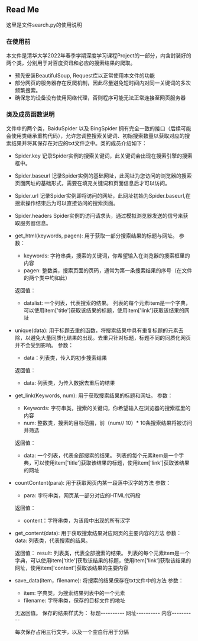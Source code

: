 ## Read Me

这里是文件search.py的使用说明

### 在使用前

本文件是清华大学2022年春季学期深度学习课程Project的一部分，内含封装好的两个类，分别用于对百度资讯和必应的搜索结果的爬取。

- 预先安装BeautifulSoup, Request库以正常使用本文件的功能
- 部分网页的服务器存在反爬机制，因此尽量避免短时间内对同一关键词的多次频繁搜索。
- 确保您的设备没有使用网络代理，否则程序可能无法正常连接至网页服务器

### 类及成员函数说明

文件中的两个类，BaiduSpider 以及 BingSpider 拥有完全一致的接口（后续可能会使用类继承重构代码），允许您调整搜索关键词、初始搜索数量以获取对应的搜索结果并将其保存在对应的txt文件之中。类的成员介绍如下：

- Spider.key 
  记录Spider实例的搜索关键词，此关键词会出现在搜索引擎的搜索框中。

- Spider.baseurl
  记录Spider实例的基础网址，此网址为您访问的浏览器的搜索页面网址的基础形式，需要在填充关键词和页面信息后才可以访问。

- Spider.url
  记录Spider实例即将访问的网址，此网址初始为Spider.baseurl,在搜索操作结束后为可以直接访问的搜索页面。

- Spider.headers
  Spider实例的访问请求头，通过模拟浏览器发送的信号来获取服务器信息。

- get_html(keywords, pagen):
  用于获取一部分搜索结果的标题与网址。
  参数：
  - keywords: 字符串类，搜索的关键词，你希望输入在浏览器的搜索框里的内容
  - pagen: 整数类，搜索页面的页码，通常为第一条搜索结果的序号（在文件的两个类中均如此）
  
  返回值：
  - datalist: 一个列表，代表搜索的结果。
  列表的每个元素item是一个字典，可以使用item['title']获取该结果的标题，使用item['link']获取该结果的网址

- unique(data):
  用于标题去重的函数，将搜索结果中具有重复标题的元素去除，以避免大量同质化结果的出现。去重只针对标题，标题不同的同质化网页并不会受到影响。
  参数：
  - data：列表类，传入的初步搜索结果
  
  返回值：
  - data: 列表类，为传入数据去重后的结果

- get_link(Keywords, num):
  用于获取搜索结果的标题和网址。
  参数：
  - Keywords: 字符串类，搜索的关键词，你希望输入在浏览器的搜索框里的内容
  - num: 整数类，搜索的目标范围，前（num// 10）* 10条搜索结果将被访问并筛选
  
  返回值：
  - data: 一个列表，代表全部搜索的结果。
  列表的每个元素item是一个字典，可以使用item['title']获取该结果的标题，使用item['link']获取该结果的网址

- countContent(para):
  用于获取网页内某一段落中汉字的方法
  参数：
  - para: 字符串类，网页某一部分对应的HTML代码段

  返回值：
  - content：字符串类，为该段中出现的所有汉字

- get_content(data):
  用于获取搜索结果对应网页的主要内容的方法
  参数：
  data: 列表类，代表搜索的结果。

  返回值：
  result: 列表类，代表全部搜索的结果。
  列表的每个元素item是一个字典，可以使用item['title']获取该结果的标题，使用item['link']获取该结果的网址，使用item['content']获取该结果的主要内容
   

- save_data(item，filename):
  将搜索的结果保存在txt文件中的方法
  参数：
  - item: 字典类，为搜索结果列表中的一个元素
  - filename: 字符串类，保存的目标文件的地址
  
  无返回值。
  保存的结果样式为：
  标题----------
  网址----------
  内容----------

  每次保存占用三行文字，以及一个空白行用于分隔
